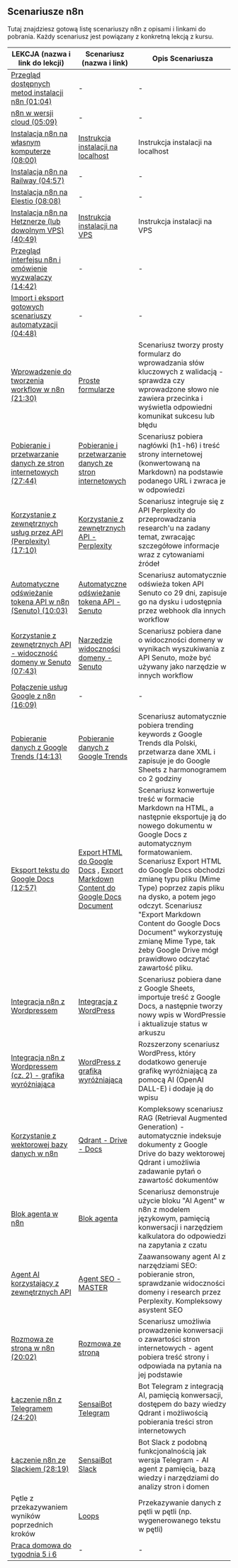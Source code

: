 ## Scenariusze n8n

Tutaj znajdziesz gotową listę scenariuszy n8n z opisami i linkami do pobrania. Każdy scenariusz jest powiązany z konkretną lekcją z kursu.

| LEKCJA (nazwa i link do lekcji) | Scenariusz (nazwa i link) | Opis Scenariusza |
|---|---|---|
| [Przegląd dostępnych metod instalacji n8n (01:04)](https://learn.sensai.academy/next/public/lesson/315) | - | - |
| [n8n w wersji cloud (05:09)](https://learn.sensai.academy/next/public/lesson/321) | - | - |
| [Instalacja n8n na własnym komputerze (08:00)](https://learn.sensai.academy/next/public/lesson/317) | [Instrukcja instalacji na localhost](../INSTALACJA_N8N/LOKALNY_LOCALHOST_N8N) | Instrukcja instalacji na localhost |
| [Instalacja n8n na Railway (04:57)](https://learn.sensai.academy/next/public/lesson/318) | - | - |
| [Instalacja n8n na Elestio (08:08)](https://learn.sensai.academy/next/public/lesson/319) | - | - |
| [Instalacja n8n na Hetznerze (lub dowolnym VPS) (40:49)](https://learn.sensai.academy/next/public/lesson/316) | [Instrukcja instalacji na VPS](../INSTALACJA_N8N/VPS_n8n_with_workers) | Instrukcja instalacji na VPS |
| [Przegląd interfejsu n8n i omówienie wyzwalaczy (14:42)](https://learn.sensai.academy/next/public/lesson/320) | - | - |
| [Import i eksport gotowych scenariuszy automatyzacji (04:48)](https://learn.sensai.academy/next/public/lesson/322) | - | - |
| [Wprowadzenie do tworzenia workflow w n8n (21:30)](https://learn.sensai.academy/next/public/lesson/325) | [Proste formularze](./proste_formularze.json) | Scenariusz tworzy prosty formularz do wprowadzania słów kluczowych z walidacją - sprawdza czy wprowadzone słowo nie zawiera przecinka i wyświetla odpowiedni komunikat sukcesu lub błędu |
| [Pobieranie i przetwarzanie danych ze stron internetowych (27:44)](https://learn.sensai.academy/next/public/lesson/310) | [Pobieranie i przetwarzanie danych ze stron internetowych](./pobieranie_i_przetwarzanie_danych_ze_stron_internetowych.json) | Scenariusz pobiera nagłówki (h1-h6) i treść strony internetowej (konwertowaną na Markdown) na podstawie podanego URL i zwraca je w odpowiedzi |
| [Korzystanie z zewnętrznych usług przez API (Perplexity) (17:10)](https://learn.sensai.academy/next/public/lesson/312) | [Korzystanie z zewnętrznych API - Perplexity](./korzystanie_z_zewnetrznych_api_perplexity.json) | Scenariusz integruje się z API Perplexity do przeprowadzania research'u na zadany temat, zwracając szczegółowe informacje wraz z cytowaniami źródeł |
| [Automatyczne odświeżanie tokena API w n8n (Senuto) (10:03)](https://learn.sensai.academy/next/public/lesson/313) | [Automatyczne odświeżanie tokena API - Senuto](./automatyczne_odswiezanie_tokena_api_senuto.json) | Scenariusz automatycznie odświeża token API Senuto co 29 dni, zapisuje go na dysku i udostępnia przez webhook dla innych workflow |
| [Korzystanie z zewnętrznych API - widoczność domeny w Senuto (07:43)](https://learn.sensai.academy/next/public/lesson/314) | [Narzędzie widoczności domeny - Senuto](./tool_senuto_domain_visibility.json) | Scenariusz pobiera dane o widoczności domeny w wynikach wyszukiwania z API Senuto, może być używany jako narzędzie w innych workflow |
| [Połączenie usług Google z n8n (16:09)](https://learn.sensai.academy/next/public/lesson/307) | -  | - |
| [Pobieranie danych z Google Trends (14:13)](https://learn.sensai.academy/next/public/lesson/308) | [Pobieranie danych z Google Trends](./google_pobranie_danych_z_trends.json) | Scenariusz automatycznie pobiera trending keywords z Google Trends dla Polski, przetwarza dane XML i zapisuje je do Google Sheets z harmonogramem co 2 godziny |
| [Eksport tekstu do Google Docs (12:57)](https://learn.sensai.academy/next/public/lesson/309) | [Export HTML do Google Docs](./export_html_do_google_docs.json) , [Export Markdown Content do Google Docs Document](./Export_Markdown_Content_do_Google_Docs_Document.json)| Scenariusz konwertuje treść w formacie Markdown na HTML, a następnie eksportuje ją do nowego dokumentu w Google Docs z automatycznym formatowaniem. Scenariusz Export HTML do Google Docs obchodzi zmianę typu pliku (Mime Type) poprzez zapis pliku na dysko, a potem jego odczyt. Scenariusz "Export Markdown Content do Google Docs Document" wykorzystuję zmianę Mime Type, tak żeby Google Drive mógł prawidłowo odczytać zawartość pliku.  |
| [Integracja n8n z Wordpressem](https://learn.sensai.academy/next/public/lesson/330) | [Integracja z WordPress](./wordpress_create_post.json) | Scenariusz pobiera dane z Google Sheets, importuje treść z Google Docs, a następnie tworzy nowy wpis w WordPressie i aktualizuje status w arkuszu |
| [Integracja n8n z Wordpressem (cz. 2) - grafika wyróżniająca](https://learn.sensai.academy/next/public/lesson/331) | [WordPress z grafiką wyróżniającą](./wordpress_grafika_wyrozniajaca.json) | Rozszerzony scenariusz WordPress, który dodatkowo generuje grafikę wyróżniającą za pomocą AI (OpenAI DALL-E) i dodaje ją do wpisu |
| [Korzystanie z wektorowej bazy danych w n8n](https://learn.sensai.academy/next/public/lesson/329) | [Qdrant - Drive - Docs](./qdrant_drive_docs.json) | Kompleksowy scenariusz RAG (Retrieval Augmented Generation) - automatycznie indeksuje dokumenty z Google Drive do bazy wektorowej Qdrant i umożliwia zadawanie pytań o zawartość dokumentów |
| [Blok agenta w n8n](https://learn.sensai.academy/next/public/lesson/328) | [Blok agenta](./blok_agenta.json) | Scenariusz demonstruje użycie bloku "AI Agent" w n8n z modelem językowym, pamięcią konwersacji i narzędziem kalkulatora do odpowiedzi na zapytania z czatu |
| [Agent AI korzystający z zewnętrznych API](https://learn.sensai.academy/next/public/lesson/327) | [Agent SEO - MASTER](./agent_seo_master.json) | Zaawansowany agent AI z narzędziami SEO: pobieranie stron, sprawdzanie widoczności domeny i research przez Perplexity. Kompleksowy asystent SEO |
| [Rozmowa ze stroną w n8n (20:02)](https://learn.sensai.academy/next/public/lesson/326) | [Rozmowa ze stroną](./rozmawiaj_ze_strona.json) | Scenariusz umożliwia prowadzenie konwersacji o zawartości stron internetowych - agent pobiera treść strony i odpowiada na pytania na jej podstawie |
| [Łączenie n8n z Telegramem (24:20)](https://learn.sensai.academy/next/public/lesson/324) | [SensaiBot Telegram](./sensai_bot_telegram.json) | Bot Telegram z integracją AI, pamięcią konwersacji, dostępem do bazy wiedzy Qdrant i możliwością pobierania treści stron internetowych |
| [Łączenie n8n ze Slackiem (28:19)](https://learn.sensai.academy/next/public/lesson/323) | [SensaiBot Slack](./sensai_bot_slack.json) | Bot Slack z podobną funkcjonalnością jak wersja Telegram - AI agent z pamięcią, bazą wiedzy i narzędziami do analizy stron i domen |
| Pętle z przekazywaniem wyników poprzednich kroków | [Loops](./Loops.json) | Przekazywanie danych z pętli w pętli (np. wygenerowanego tekstu w pętli) |
| [Praca domowa do tygodnia 5 i 6](https://learn.sensai.academy/next/public/lesson/332) | - | - |
